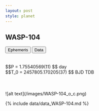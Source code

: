 ```yaml
---
layout: post
style: planet
---
```

<script src="../js/planets.js"></script>

## WASP-104

<!-- Tab links -->
<div class="tab">
<button class="tablinks" onclick="openCity(event, 'Ephemeris')">Ephemeris</button>
<button class="tablinks" onclick="openCity(event, 'Data')">Data</button>
</div>

<!-- Tab content -->
<div id="Ephemeris" class="tabcontent" markdown="1">
<br/><br/>
$$P = 1.75540569(11) $$ day <br/>
$$T_0 = 2457805.170205(37) $$ BJD TDB
<br/><br/>
<br/><br/>
![alt text](/images/WASP-104_o_c.png)
</div>


<div id="Data" class="tabcontent" markdown="1">

{% include data/data_WASP-104.md %}

</div>
